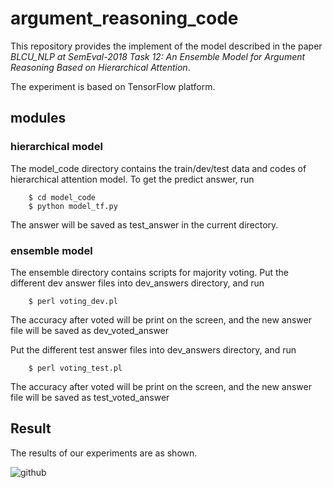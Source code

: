 # argument_reasoning_code

This repository provides the implement of the model described in the paper *BLCU_NLP at SemEval-2018 Task 12: An Ensemble Model for Argument Reasoning Based on Hierarchical Attention*. 

The experiment is based on TensorFlow platform.

## modules
### hierarchical model
The model_code directory contains the train/dev/test data and codes of hierarchical attention model. 
To get the predict answer, run
```
    $ cd model_code
    $ python model_tf.py
```    
The answer will be saved as test_answer in the current directory.

### ensemble model
The ensemble directory contains scripts for majority voting. Put the different dev answer files into dev_answers directory, and run 
```    
    $ perl voting_dev.pl 
```
The accuracy after voted will be print on the screen, and the new answer file will be saved as dev_voted_answer 
    
Put the different test answer files into dev_answers directory, and run 
```
    $ perl voting_test.pl 
```
The accuracy after voted will be print on the screen, and the new answer file will be saved as test_voted_answer


## Result 
The results of our experiments are as shown.

![github](https://github.com/zhaomeiqian/SemEval2018--argument_reasoning_comprehension/blob/master/result.png)
